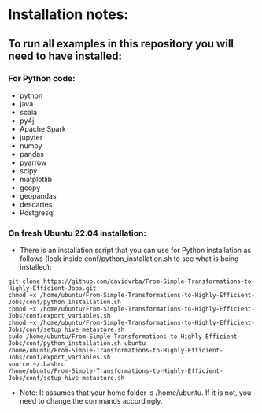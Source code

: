 # Installation notes:

## To run all examples in this repository you will need to have installed:

### For Python code:
* python
* java
* scala
* py4j
* Apache Spark
* jupyter
* numpy
* pandas
* pyarrow
* scipy
* matplotlib
* geopy
* geopandas
* descartes
* Postgresql

### On fresh Ubuntu 22.04 installation:
* There is an installation script that you can use for Python installation as follows (look inside conf/python_installation.sh to see what is being installed):
```
git clone https://github.com/davidvrba/From-Simple-Transformations-to-Highly-Efficient-Jobs.git
chmod +x /home/ubuntu/From-Simple-Transformations-to-Highly-Efficient-Jobs/conf/python_installation.sh
chmod +x /home/ubuntu/From-Simple-Transformations-to-Highly-Efficient-Jobs/conf/export_variables.sh
chmod +x /home/ubuntu/From-Simple-Transformations-to-Highly-Efficient-Jobs/conf/setup_hive_metastore.sh
sudo /home/ubuntu/From-Simple-Transformations-to-Highly-Efficient-Jobs/conf/python_installation.sh ubuntu
/home/ubuntu/From-Simple-Transformations-to-Highly-Efficient-Jobs/conf/export_variables.sh
source ~/.bashrc
/home/ubuntu/From-Simple-Transformations-to-Highly-Efficient-Jobs/conf/setup_hive_metastore.sh

```
* Note: It assumes that your home folder is /home/ubuntu. If it is not, you need to change the commands accordingly.
